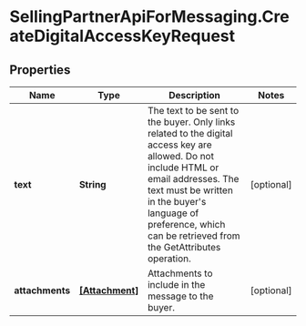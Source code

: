 # SellingPartnerApiForMessaging.CreateDigitalAccessKeyRequest

## Properties
Name | Type | Description | Notes
------------ | ------------- | ------------- | -------------
**text** | **String** | The text to be sent to the buyer. Only links related to the digital access key are allowed. Do not include HTML or email addresses. The text must be written in the buyer's language of preference, which can be retrieved from the GetAttributes operation. | [optional] 
**attachments** | [**[Attachment]**](Attachment.md) | Attachments to include in the message to the buyer. | [optional] 


